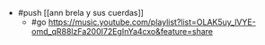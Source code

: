 - #push [[ann brela y sus cuerdas]] 
    - #go https://music.youtube.com/playlist?list=OLAK5uy_lVYE-omd_qR88lzFa200I72EgInYa4cxo&feature=share